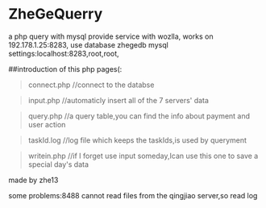 # ZheGeQuerry
a php query with mysql
provide service with wozlla,
 works on 192.178.1.25:8283,
use database zhegedb
mysql settings:localhost:8283,root,root,

##introduction of this php pages(:
>connect.php //connect to the databse

>input.php   //automaticly insert all of the 7 servers' data

>query.php   //a query table,you can find the info about payment and user action

>taskId.log  //log file which keeps the taskIds,is used by queryment

>writein.php //if I forget use input someday,Ican use this one to save a special day's data 

made by zhe13

some problems:8488 cannot read files from the qingjiao server,so read log
